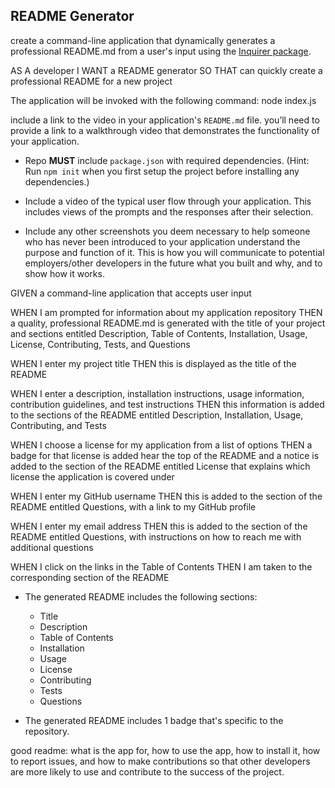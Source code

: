 ## README Generator

create a command-line application that dynamically generates a professional README.md from a user's input using the [Inquirer package](https://www.npmjs.com/package/inquirer).

AS A developer
I WANT a README generator
SO THAT can quickly create a professional README for a new project


The application will be invoked with the following command:
node index.js

include a link to the video in your application's `README.md` file.
you’ll need to provide a link to a walkthrough video that demonstrates the functionality of your application.




* Repo **MUST** include `package.json` with required dependencies. (Hint: Run `npm init` when you first setup the project before installing any dependencies.)

* Include a video of the typical user flow through your application. This includes views of the prompts and the responses after their selection.

* Include any other screenshots you deem necessary to help someone who has never been introduced to your application understand the purpose and function of it. This is how you will communicate to potential employers/other developers in the future what you built and why, and to show how it works.




GIVEN a command-line application that accepts user input

WHEN I am prompted for information about my application repository
THEN a quality, professional README.md is generated with the title of your project and sections entitled Description, Table of Contents, Installation, Usage, License, Contributing, Tests, and Questions

WHEN I enter my project title
THEN this is displayed as the title of the README

WHEN I enter a description, installation instructions, usage information, contribution guidelines, and test instructions
THEN this information is added to the sections of the README entitled Description, Installation, Usage, Contributing, and Tests

WHEN I choose a license for my application from a list of options
THEN a badge for that license is added hear the top of the README and a notice is added to the section of the README entitled License that explains which license the application is covered under

WHEN I enter my GitHub username
THEN this is added to the section of the README entitled Questions, with a link to my GitHub profile

WHEN I enter my email address
THEN this is added to the section of the README entitled Questions, with instructions on how to reach me with additional questions

WHEN I click on the links in the Table of Contents
THEN I am taken to the corresponding section of the README

* The generated README includes the following sections: 

  * Title
  * Description
  * Table of Contents
  * Installation
  * Usage
  * License
  * Contributing
  * Tests
  * Questions


* The generated README includes 1 badge that's specific to the repository.


good readme:
what is the app for, 
how to use the app, 
how to install it, 
how to report issues, 
and how to make contributions so that other developers are more likely to use and contribute to the success of the project.
